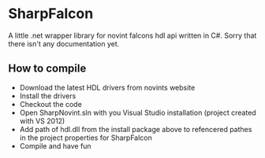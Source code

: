 SharpFalcon
===========

A little .net wrapper library for novint falcons hdl api written in C#. Sorry that there isn't any documentation yet.

## How to compile

* Download the latest HDL drivers from novints website
* Install the drivers
* Checkout the code
* Open SharpNovint.sln with you Visual Studio installation (project created with VS 2012)
* Add path of hdl.dll from the install package above to refencered pathes in the project properties for SharpFalcon
* Compile and have fun


